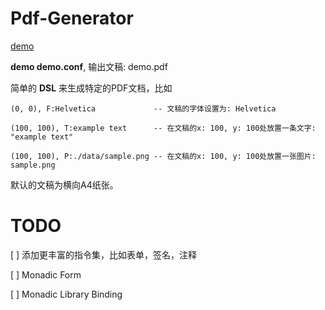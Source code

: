# Pdf-Generator

[demo](#)

**demo demo.conf**, 输出文稿: demo.pdf

简单的 **DSL** 来生成特定的PDF文档，比如

    (0, 0), F:Helvetica             -- 文稿的字体设置为: Helvetica

    (100, 100), T:example text      -- 在文稿的x: 100, y: 100处放置一条文字: "example text"

    (100, 100), P:./data/sample.png -- 在文稿的x: 100, y: 100处放置一张图片: sample.png

默认的文稿为横向A4纸张。

# TODO

[ ] 添加更丰富的指令集，比如表单，签名，注释

[ ] Monadic Form

[ ] Monadic Library Binding


